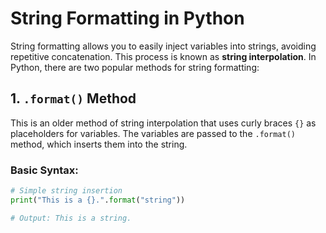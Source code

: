 # String Formatting in Python

String formatting allows you to easily inject variables into strings, avoiding repetitive concatenation. This process is known as **string interpolation**. In Python, there are two popular methods for string formatting:

## 1. `.format()` Method

This is an older method of string interpolation that uses curly braces `{}` as placeholders for variables. The variables are passed to the `.format()` method, which inserts them into the string.

### Basic Syntax:
```python
# Simple string insertion
print("This is a {}.".format("string"))

# Output: This is a string.
